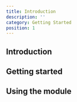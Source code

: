 ```yaml
---
title: Introduction
description: ''
category: Getting Started
position: 1
---
```


## Introduction

## Getting started

## Using the module
